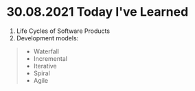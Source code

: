# 30.08.2021 Today I've Learned
1. Life Cycles of Software Products
2. Development models:
  > * Waterfall
  > * Incremental
  > * Iterative
  > * Spiral
  > * Agile 
